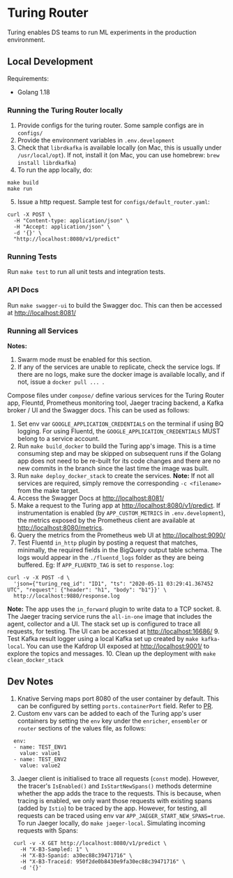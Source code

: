 # Turing Router

Turing enables DS teams to run ML experiments in the production environment.

## Local Development
Requirements:
* Golang 1.18

### Running the Turing Router locally
1. Provide configs for the turing router. Some sample configs are in `configs/`
2. Provide the environment variables in `.env.development`
3. Check that `librdkafka` is available locally (on Mac, this is usually under `/usr/local/opt`). If not, install it (on Mac, you can use homebrew: `brew install librdkafka`)
4. To run the app locally, do:
```
make build
make run
```
5. Issue a http request.
Sample test for `configs/default_router.yaml`:
```
curl -X POST \
  -H "Content-type: application/json" \
  -H "Accept: application/json" \
  -d '{}' \
  "http://localhost:8080/v1/predict"
```

### Running Tests
Run `make test` to run all unit tests and integration tests.

### API Docs
Run `make swagger-ui` to build the Swagger doc. This can then be accessed at <http://localhost:8081/>

### Running all Services

__Notes:__
1. Swarm mode must be enabled for this section.
2. If any of the services are unable to replicate, check the service logs. If there are no logs, make sure the docker image is available locally, and if not, issue a `docker pull ... `.

Compose files under `compose/` define various services for the Turing Router app, Fleuntd, Prometheus monitoring tool, Jaeger tracing backend, a Kafka broker / UI and the Swagger docs. This can be used as follows:

1. Set env var `GOOGLE_APPLICATION_CREDENTIALS` on the terminal if using BQ logging. For using Fluentd, the `GOOGLE_APPLICATION_CREDENTIALS` MUST belong to a service account.
2. Run `make build_docker` to build the Turing app's image. This is a time consuming step and may be skipped on subsequent runs if the Golang app does not need to be re-built for its code changes and there are no new commits in the branch since the last time the image was built.
3. Run `make deploy_docker_stack` to create the services. __Note:__ If not all services are required, simply remove the corresponding `-c <filename>` from the make target.
4. Access the Swagger Docs at <http://localhost:8081/>
5. Make a request to the Turing app at <http://localhost:8080/v1/predict>. If instrumentation is enabled (by `APP_CUSTOM_METRICS` in `.env.development`), the metrics exposed by the Prometheus client are available at <http://localhost:8080/metrics>.
6. Query the metrics from the Prometheus web UI at <http://localhost:9090/>
7. Test Fluentd `in_http` plugin by posting a request that matches, minimally, the required fields in the BigQuery output table schema. The logs would appear in the `./fluentd_logs` folder as they are being buffered. Eg: If `APP_FLUENTD_TAG` is set to `response.log`:
```
curl -v -X POST -d \
  'json={"turing_req_id": "ID1", "ts": "2020-05-11 03:29:41.367452 UTC", "request": {"header": "h1", "body": "b1"}}' \
  http://localhost:9880/response.log
```
__Note:__ The app uses the `in_forward` plugin to write data to a TCP socket.
8. The Jaeger tracing service runs the `all-in-one` image that includes the agent, collector and a UI. The stack set up is configured to trace all requests, for testing. The UI can be accessed at <http://localhost:16686/>
9. Test Kafka result logger using a local Kafka set up created by `make kafka-local`. You can use the Kafdrop UI exposed at <http://localhost:9001/> to explore the topics and messages. 
10. Clean up the deployment with `make clean_docker_stack`

## Dev Notes
1. Knative Serving maps port 8080 of the user container by default. This can be configured by setting `ports.containerPort` field. Refer to [PR](https://github.com/knative/serving/pull/2642).
2. Custom env vars can be added to each of the Turing app's user containers by setting the `env` key under the `enricher`, `ensembler` or `router` sections of the values file, as follows:
```
  env:
  - name: TEST_ENV1
    value: value1
  - name: TEST_ENV2
    value: value2
```
3. Jaeger client is initialised to trace all requests (`const` mode). However, the tracer's `IsEnabled()` and `IsStartNewSpans()` methods determine whether the app adds the trace to the requests. This is because, when tracing is enabled, we only want those requests with existing spans (added by `Istio`) to be traced by the app. However, for testing, all requests can be traced using env var `APP_JAEGER_START_NEW_SPANS=true`. To run Jaeger locally, do `make jaeger-local`. Simulating incoming requests with Spans:
```
  curl -v -X GET http://localhost:8080/v1/predict \
    -H "X-B3-Sampled: 1" \
    -H "X-B3-Spanid: a30ec88c39471716" \
    -H "X-B3-Traceid: 950f2de0b8430e9fa30ec88c39471716" \
    -d '{}'
```